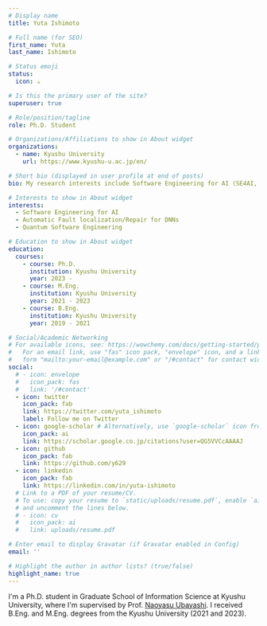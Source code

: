 ```yaml
---
# Display name
title: Yuta Ishimoto

# Full name (for SEO)
first_name: Yuta
last_name: Ishimoto

# Status emoji
status:
  icon: ☕️

# Is this the primary user of the site?
superuser: true

# Role/position/tagline
role: Ph.D. Student

# Organizations/Affiliations to show in About widget
organizations:
  - name: Kyushu University
    url: https://www.kyushu-u.ac.jp/en/

# Short bio (displayed in user profile at end of posts)
bio: My research interests include Software Engineering for AI (SE4AI, MLSE).

# Interests to show in About widget
interests:
  - Software Engineering for AI
  - Automatic Fault localization/Repair for DNNs
  - Quantum Software Engineering

# Education to show in About widget
education:
  courses:
    - course: Ph.D.
      institution: Kyushu University
      year: 2023 -
    - course: M.Eng.
      institution: Kyushu University
      year: 2021 - 2023
    - course: B.Eng.
      institution: Kyushu University
      year: 2019 - 2021

# Social/Academic Networking
# For available icons, see: https://wowchemy.com/docs/getting-started/page-builder/#icons
#   For an email link, use "fas" icon pack, "envelope" icon, and a link in the
#   form "mailto:your-email@example.com" or "/#contact" for contact widget.
social:
  # - icon: envelope
  #   icon_pack: fas
  #   link: '/#contact'
  - icon: twitter
    icon_pack: fab
    link: https://twitter.com/yuta_ishimoto
    label: Follow me on Twitter
  - icon: google-scholar # Alternatively, use `google-scholar` icon from `ai` icon pack
    icon_pack: ai
    link: https://scholar.google.co.jp/citations?user=QG5VVCcAAAAJ
  - icon: github
    icon_pack: fab
    link: https://github.com/y629
  - icon: linkedin
    icon_pack: fab
    link: https://linkedin.com/in/yuta-ishimoto
  # Link to a PDF of your resume/CV.
  # To use: copy your resume to `static/uploads/resume.pdf`, enable `ai` icons in `params.yaml`,
  # and uncomment the lines below.
  # - icon: cv
  #   icon_pack: ai
  #   link: uploads/resume.pdf

# Enter email to display Gravatar (if Gravatar enabled in Config)
email: ''

# Highlight the author in author lists? (true/false)
highlight_name: true
---
```


I'm a Ph.D. student in Graduate School of Information Science at Kyushu University, where I'm supervised by Prof. <a href="https://posl.ait.kyushu-u.ac.jp/~ubayashi/index_en.html">Naoyasu Ubayashi</a>.
I received B.Eng. and M.Eng. degrees from the Kyushu University (2021 and 2023).
<!-- {style="text-align: justify;"} -->
